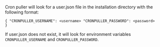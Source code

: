 Cron puller will look for a user.json file in the installation directory with the following format:

`
{
    "CRONPULLER_USERNAME": <username>
    "CRONPULLER_PASSWORD": <password>
}
`

If user.json does not exist, it will look for environment variables `CRONPULLER_USERNAME` and `CRONPULLER_PASSWORD`.